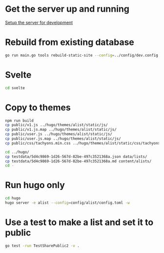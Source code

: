 # Get the server up and running

[Setup the server for development](./install-server-for-dev.md)

# Rebuild from existing database

```sh
go run main.go tools rebuild-static-site --config=../config/dev.config.yaml
```

# Svelte
```sh
cd svelte
```

# Copy to themes
```sh
npm run build
cp public/v1.js ../hugo/themes/alist/static/js/
cp public/v1.js.map ../hugo/themes/alist/static/js/
cp public/user.js ../hugo/themes/alist/static/js/
cp public/user.js.map ../hugo/themes/alist/static/js/
cp public/css/tachyons.min.css ../hugo/themes/alist/static/css/tachyons.min.css

cd ../hugo/
cp testdata/5d4c9869-1d26-567d-82be-497c3521368a.json data/lists/
cp testdata/5d4c9869-1d26-567d-82be-497c3521368a.md content/alists/
cd -
```

# Run hugo only
```sh
cd hugo
hugo server -e alist --config=config/alist/config.toml -w
```

# Use a test to make a list and set it to public
```sh
go test -run TestSharePublic2 -v .
```
